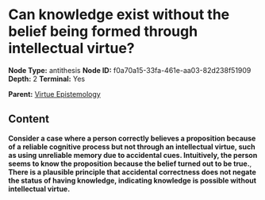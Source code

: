 # Can knowledge exist without the belief being formed through intellectual virtue?

**Node Type:** antithesis
**Node ID:** f0a70a15-33fa-461e-aa03-82d238f51909
**Depth:** 2
**Terminal:** Yes

**Parent:** [Virtue Epistemology](virtue-epistemology.md)

## Content

**Consider a case where a person correctly believes a proposition because of a reliable cognitive process but not through an intellectual virtue, such as using unreliable memory due to accidental cues. Intuitively, the person seems to know the proposition because the belief turned out to be true.**, **There is a plausible principle that accidental correctness does not negate the status of having knowledge, indicating knowledge is possible without intellectual virtue.**
